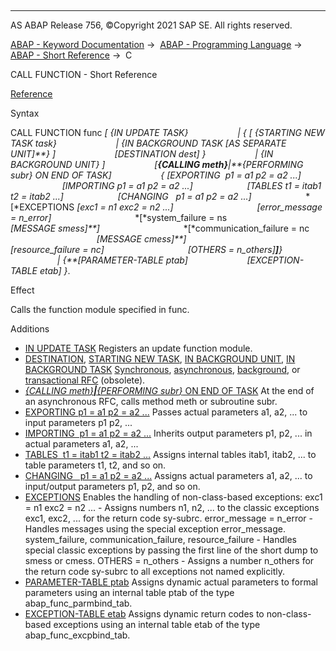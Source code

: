   

* * *

AS ABAP Release 756, ©Copyright 2021 SAP SE. All rights reserved.

[ABAP - Keyword Documentation](javascript:call_link\('abenabap.htm'\)) →  [ABAP - Programming Language](javascript:call_link\('abenabap_reference.htm'\)) →  [ABAP - Short Reference](javascript:call_link\('abenabap_shortref.htm'\)) →  C

CALL FUNCTION - Short Reference

[Reference](javascript:call_link\('abapcall_function.htm'\))

Syntax

CALL FUNCTION func *\[* *{*IN UPDATE TASK*}*
                   *|* *{* *\[* *{*STARTING NEW TASK task*}*
                       *|* *{*IN BACKGROUND TASK *\[*AS SEPARATE UNIT*\]**}* *\]*
                       *\[*DESTINATION dest*\]* *}*
                   *|* *{*IN BACKGROUND UNIT*}* *\]*
                   *\[**{*CALLING meth*}**|**{*PERFORMING subr*}* ON END OF TASK*\]*
                   *{* *\[*EXPORTING  p1 = a1 p2 = a2 ...*\]*
                     *\[*IMPORTING p1 = a1 p2 = a2 ...*\]*
                     *\[*TABLES t1 = itab1 t2 = itab2 ...*\]*
                     *\[*CHANGING   p1 = a1 p2 = a2 ...*\]*
                     *\[*EXCEPTIONS *\[*exc1 = n1 exc2 = n2 ...*\]*
                                 *\[*error\_message = n\_error*\]*
                                 *\[*system\_failure = ns
                                   *\[*MESSAGE smess*\]**\]*
                                 *\[*communication\_failure = nc
                                   *\[*MESSAGE cmess*\]**\]*
                                 *\[*resource\_failure = nc*\]*
                                 *\[*OTHERS = n\_others*\]**\]**}*
                   *|* *{**\[*PARAMETER-TABLE ptab*\]*
                       *\[*EXCEPTION-TABLE etab*\]* *}*.

Effect

Calls the function module specified in func.

Additions

-   [IN UPDATE TASK](javascript:call_link\('abapcall_function_update.htm'\))
    Registers an update function module.
-   [DESTINATION](javascript:call_link\('abapcall_function_destination.htm'\)), [STARTING NEW TASK](javascript:call_link\('abapcall_function_starting.htm'\)), [IN BACKGROUND UNIT](javascript:call_link\('abapcall_function_background_unit.htm'\)), [IN BACKGROUND TASK](javascript:call_link\('abapcall_function_background_task.htm'\))
    [Synchronous](javascript:call_link\('abensynchronous_rfc_glosry.htm'\) "Glossary Entry"), [asynchronous](javascript:call_link\('abenasynchronous_rfc_glosry.htm'\) "Glossary Entry"), [background](javascript:call_link\('abenbg_remote_function_glosry.htm'\) "Glossary Entry"), or [transactional RFC](javascript:call_link\('abentrfc_1_glosry.htm'\) "Glossary Entry") (obsolete).
-   [*{*CALLING meth*}**|**{*PERFORMING subr*}* ON END OF TASK](javascript:call_link\('abapcall_function_starting.htm'\))
    At the end of an asynchronous RFC, calls method meth or subroutine subr.
-   [EXPORTING p1 = a1 p2 = a2 ...](javascript:call_link\('abapcall_function_parameter.htm'\))
    Passes actual parameters a1, a2, ... to input parameters p1 p2, ...
-   [IMPORTING  p1 = a1 p2 = a2 ...](javascript:call_link\('abapcall_function_parameter.htm'\))
    Inherits output parameters p1, p2, ... in actual parameters a1, a2, ...
-   [TABLES  t1 = itab1 t2 = itab2 ...](javascript:call_link\('abapcall_function_parameter.htm'\))
    Assigns internal tables itab1, itab2, ... to table parameters t1, t2, and so on.
-   [CHANGING   p1 = a1 p2 = a2 ...](javascript:call_link\('abapcall_function_parameter.htm'\))
    Assigns actual parameters a1, a2, ... to input/output parameters p1, p2, and so on.
-   [EXCEPTIONS](javascript:call_link\('abapcall_function_parameter.htm'\))
    Enables the handling of non-class-based exceptions:
    exc1 = n1 exc2 = n2 ... - Assigns numbers n1, n2, ... to the classic exceptions exc1, exc2, ... for the return code sy-subrc.
    error\_message = n\_error - Handles messages using the special exception error\_message.
    system\_failure, communication\_failure, resource\_failure - Handles special classic exceptions by passing the first line of the short dump to smess or cmess.
    OTHERS = n\_others - Assigns a number n\_others for the return code sy-subrc to all exceptions not named explicitly.
-   [PARAMETER-TABLE ptab](javascript:call_link\('abapcall_function_dynamic.htm'\))
    Assigns dynamic actual parameters to formal parameters using an internal table ptab of the type abap\_func\_parmbind\_tab.
-   [EXCEPTION-TABLE etab](javascript:call_link\('abapcall_function_dynamic.htm'\))
    Assigns dynamic return codes to non-class-based exceptions using an internal table etab of the type abap\_func\_excpbind\_tab.